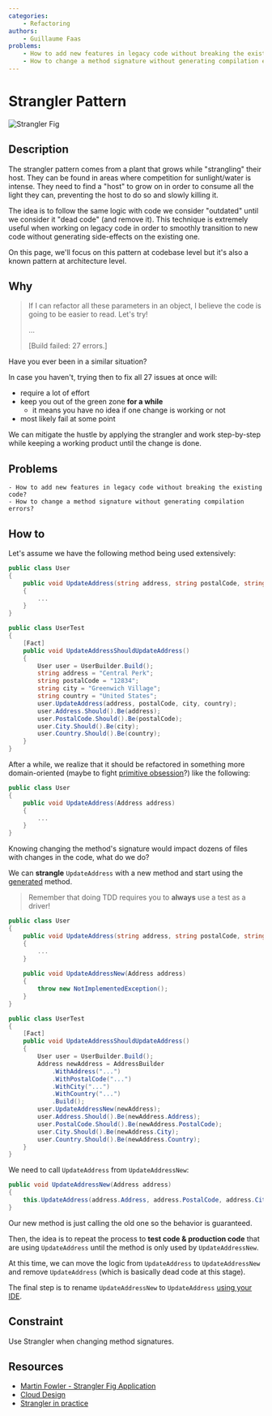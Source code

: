 ```yaml
---
categories:
    - Refactoring
authors:
    - Guillaume Faas
problems:
    - How to add new features in legacy code without breaking the existing code?
    - How to change a method signature without generating compilation errors?
---
```


# Strangler Pattern

![Strangler Fig](../../images/StranglerFig.webp)

## Description
The strangler pattern comes from a plant that grows while "strangling" their host.
They can be found in areas where competition for sunlight/water is intense. 
They need to find a "host" to grow on in order to consume all the light they can, preventing the host to do so and slowly killing it.

The idea is to follow the same logic with code we consider "outdated" until we consider it "dead code" (and remove it). 
This technique is extremely useful when working on legacy code in order to smoothly transition to new code without generating side-effects on the existing one.

On this page, we'll focus on this pattern at codebase level but it's also a known pattern at architecture level.

## Why
> If I can refactor all these parameters in an object, I believe the code is going to be easier to read. Let's try!
> 
> ...
> 
> [Build failed: 27 errors.] 

Have you ever been in a similar situation? 

In case you haven't, trying then to fix all 27 issues at once will:
- require a lot of effort
- keep you out of the green zone **for a while**
  - it means you have no idea if one change is working or not
- most likely fail at some point

We can mitigate the hustle by applying the strangler and work step-by-step while keeping a working product until the change is done. 

## Problems
    - How to add new features in legacy code without breaking the existing code?
    - How to change a method signature without generating compilation errors?

## How to
Let's assume we have the following method being used extensively:

```csharp
public class User
{
    public void UpdateAddress(string address, string postalCode, string city, string country)
    {
        ...
    }
}

public class UserTest
{
    [Fact]
    public void UpdateAddressShouldUpdateAddress()
    {
        User user = UserBuilder.Build();
        string address = "Central Perk";
        string postalCode = "12834";
        string city = "Greenwich Village";
        string country = "United States";
        user.UpdateAddress(address, postalCode, city, country);
        user.Address.Should().Be(address);
        user.PostalCode.Should().Be(postalCode);
        user.City.Should().Be(city);
        user.Country.Should().Be(country);
    }
}
```

After a while, we realize that it should be refactored in something more domain-oriented (maybe to fight [primitive obsession](Flavours/no-primitive-types)?) like the following:

```csharp
public class User
{
    public void UpdateAddress(Address address)
    {
        ...
    }
}
```

Knowing changing the method's signature would impact dozens of files with changes in the code, what do we do?

We can **strangle** `UpdateAddress` with a new method and start using the [generated](Flavours/generate-code-from-usage) method.

> Remember that doing TDD requires you to **always** use a test as a driver!

```csharp
public class User
{
    public void UpdateAddress(string address, string postalCode, string city, string country)
    {
        ...
    }
    
    public void UpdateAddressNew(Address address)
    {
        throw new NotImplementedException();
    }
}

public class UserTest
{
    [Fact]
    public void UpdateAddressShouldUpdateAddress()
    {
        User user = UserBuilder.Build();
        Address newAddress = AddressBuilder
            .WithAddress("...")
            .WithPostalCode("...")
            .WithCity("...")
            .WithCountry("...")
            .Build();
        user.UpdateAddressNew(newAddress);
        user.Address.Should().Be(newAddress.Address);
        user.PostalCode.Should().Be(newAddress.PostalCode);
        user.City.Should().Be(newAddress.City);
        user.Country.Should().Be(newAddress.Country);
    }
}
```

We need to call `UpdateAddress` from `UpdateAddressNew`:

```csharp
public void UpdateAddressNew(Address address)
{
    this.UpdateAddress(address.Address, address.PostalCode, address.City, address.Country);
}
```

Our new method is just calling the old one so the behavior is guaranteed.


Then, the idea is to repeat the process to **test code & production code** that are using `UpdateAddress` until the method is only used by `UpdateAddressNew`.

At this time, we can move the logic from `UpdateAddress` to `UpdateAddressNew` and remove `UpdateAddress` (which is basically dead code at this stage).

The final step is to rename `UpdateAddressNew` to `UpdateAddress` [using your IDE](Flavours/generate-code-from-usage).

## Constraint
Use Strangler when changing method signatures.

## Resources
- [Martin Fowler - Strangler Fig Application](https://martinfowler.com/bliki/StranglerFigApplication.html)
- [Cloud Design](https://docs.microsoft.com/en-us/azure/architecture/patterns/strangler-fig)
- [Strangler in practice](https://accesto.com/blog/strangler-pattern-in-practice/)